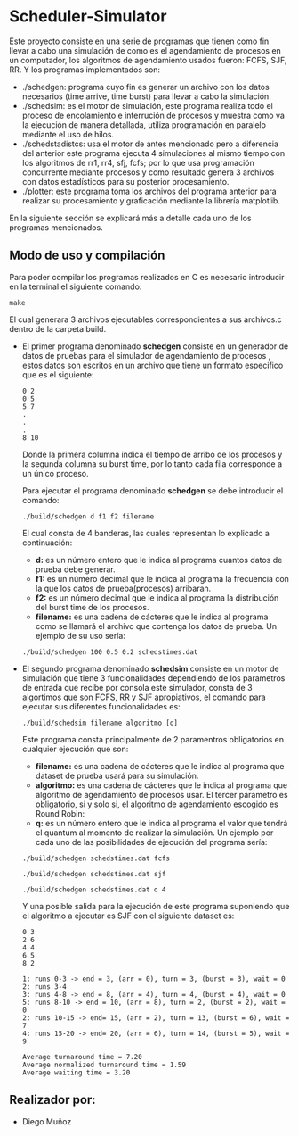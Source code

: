 # Scheduler-Simulator
Este proyecto consiste en una serie de programas que tienen como fin llevar a cabo una simulación de como es el agendamiento de procesos en un computador, los algoritmos de agendamiento usados fueron: FCFS, SJF, RR. Y los programas implementados son:

* ./schedgen: programa cuyo fin es generar un archivo con los datos necesarios (time arrive, time burst) para llevar a cabo la simulación.
* ./schedsim: es el motor de simulación, este programa realiza todo el proceso de encolamiento e interrución de procesos y muestra como va la ejecución de manera detallada, utiliza programación en paralelo mediante el uso de hilos.
* ./schedstadistcs: usa el motor de antes mencionado pero a diferencia del anterior este programa ejecuta 4 simulaciones al mismo tiempo con los algoritmos de rr1, rr4, sfj, fcfs; por lo que usa programación concurrente mediante procesos y como resultado genera 3 archivos con datos estadísticos para su posterior procesamiento.
* ./plotter: este programa toma los archivos del programa anterior para realizar su procesamiento y graficación mediante la librería matplotlib.

En la siguiente sección se explicará más a detalle cada uno de los programas mencionados.


## Modo de uso y compilación
Para poder compilar los programas realizados en C es necesario introducir en la terminal el siguiente comando:                                                       
```
make
```
El cual generara 3 archivos ejecutables correspondientes a sus archivos.c dentro de la carpeta build.
* El primer programa denominado **schedgen** consiste en un generador de datos de pruebas para el simulador de agendamiento de procesos , estos datos son escritos en un archivo   que tiene un formato especifico que es el siguiente:
  ```
  0 2
  0 5 
  5 7
  .
  .
  .
  8 10
  ```
  Donde la primera columna indica el tiempo de arribo de los procesos y la segunda columna su burst time, por lo tanto cada fila corresponde a un único proceso.
  
  Para ejecutar el programa denominado **schedgen** se debe introducir el comando:
  ```
  ./build/schedgen d f1 f2 filename                                                                                                               
  ```
  El cual consta de 4 banderas, las cuales representan lo explicado a continuación:
  * **d:** es un número entero que le indica al programa cuantos datos de prueba debe generar.
  * **f1:** es un número decimal que le indica al programa la frecuencia con la que los datos de prueba(procesos) arribaran.
  * **f2:** es un número decimal que le indica al programa la distribución del burst time de los procesos.
  * **filename:** es una cadena de cácteres que le indica al programa como se llamará el archivo que contenga los datos de prueba.
  Un ejemplo de su uso sería:
  ```
  ./build/schedgen 100 0.5 0.2 schedstimes.dat                                                                                                               
  ```
  
* El segundo programa denominado **schedsim** consiste en un motor de simulación que tiene 3 funcionalidades dependiendo de los parametros de entrada que recibe por consola este simulador, consta de 3 algortimos que son FCFS, RR y SJF apropiativos, el comando para ejecutar sus diferentes funcionalidades es:
  ```
  ./build/schedsim filename algoritmo [q]                                                                                                              
  ```
  Este programa consta principalmente de 2 paramentros obligatorios en cualquier ejecución que son:
  * **filename:** es una cadena de cácteres que le indica al programa que dataset de prueba usará para su simulación.
  * **algoritmo:** es una cadena de cácteres que le indica al programa que algoritmo de agendamiento de procesos usar.
  El tercer párametro es obligatorio, si y solo si, el algoritmo de agendamiento escogido es Round Robin:
  * **q:** es un número entero que le indica al programa el valor que tendrá el quantum al momento de realizar la simulación.
  Un ejemplo por cada uno de las posibilidades de ejecución del programa sería:
   ```
  ./build/schedgen schedstimes.dat fcfs                                                                                                       
  ```
   ```
  ./build/schedgen schedstimes.dat sjf                                                                                                              
  ```
   ```
  ./build/schedgen schedstimes.dat q 4                                                                                                             
  ```
  Y una posible salida para la ejecución de este programa suponiendo que el algoritmo a ejecutar es SJF con el siguiente dataset es:
  ```
  0 3
  2 6 
  4 4
  6 5
  8 2
  ```
  ```
  1: runs 0-3 -> end = 3, (arr = 0), turn = 3, (burst = 3), wait = 0
  2: runs 3-4
  3: runs 4-8 -> end = 8, (arr = 4), turn = 4, (burst = 4), wait = 0
  5: runs 8-10 -> end = 10, (arr = 8), turn = 2, (burst = 2), wait = 0
  2: runs 10-15 -> end= 15, (arr = 2), turn = 13, (burst = 6), wait = 7
  4: runs 15-20 -> end= 20, (arr = 6), turn = 14, (burst = 5), wait = 9 
  
  Average turnaround time = 7.20
  Average normalized turnaround time = 1.59
  Average waiting time = 3.20
  ```
<!--Si se requiere ayuda y saldrá un mensaje como este:
```
chat_server distributes encrypted chat messages between connected clients.

Usage:
  chat_server [-d] <port>
  chat_server -h

Options:
  -h             Help, show this screen.
  -d             Daemon mode.
```
Si se desea que se levante el servidor se usa:                                                                                         
```
./chat_server 8080
```
Si se desea que el servidor está ejecutandose en segundo plano se introduce:                                                         
```
./chat_server -d 8080
```
Para conocer si el servidor está corriendo en el segundo plano, se recomienda el siguiente comando:                   
```
lsof -i                                                                              
```
Para acabar con el proceso del servidor(siempre y cuando esté en segundo plano) se introduce el comando:
```
sudo kill <pid_del_proceso>
```
En cuanto al **cliente**, se requiere dos o más clientes se introduce los siguientes comandos:                                                                 
```
./chat_client –h                                                                                                                 
```
Si se requiere ayuda, se mostrará el siguiente mensaje:
```
./chat_client –h
chat_client connects to a remote chat_server service, allows the user to send messages to the chat group and displays chat messages from other clients.

Usage:
  chat_client –u <user> -p <password> <ip> <port>
  chat_client -h

Options:
  -h             Help, show this screen.
  -u             Specify the username.
  -p             Specify the password.
```
Para que un usuario se conecte se usa:                                                                                                 
```
./chat_client -u <nombre_usuario> -p <contraseña> <ip> <puerto>
```
Cada vez que un cliente se conecta se anuncia esa notificación en los usuarios ya conectados -->                                            

## Realizador por:                                                                                                    
* Diego Muñoz     
